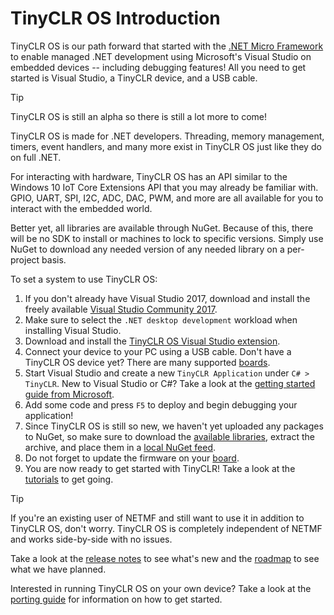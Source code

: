 # TinyCLR OS Introduction

TinyCLR OS is our path forward that started with the [.NET Micro Framework](http://netmf.com/) to enable managed .NET development using Microsoft's Visual Studio on embedded devices -- including debugging features! All you need to get started is Visual Studio, a TinyCLR device, and a USB cable. 

> [!Tip]
> TinyCLR OS is still an alpha so there is still a lot more to come!

TinyCLR OS is made for .NET developers. Threading, memory management, timers, event handlers, and many more exist in TinyCLR OS just like they do on full .NET. 

For interacting with hardware, TinyCLR OS has an API similar to the Windows 10 IoT Core Extensions API that you may already be familiar with. GPIO, UART, SPI, I2C, ADC, DAC, PWM, and more are all available for you to interact with the embedded world.

Better yet, all libraries are available through NuGet. Because of this, there will be no SDK to install or machines to lock to specific versions. Simply use NuGet to download any needed version of any needed library on a per-project basis.

To set a system to use TinyCLR OS:
1. If you don't already have Visual Studio 2017, download and install the freely available [Visual Studio Community 2017](https://www.visualstudio.com/downloads/).
2. Make sure to select the `.NET desktop development` workload when installing Visual Studio.
3. Download and install the [TinyCLR OS Visual Studio extension](http://files.ghielectronics.com/downloads/TinyCLR/Extension/GHIElectronics.TinyCLR.VisualStudio.0.5.0.vsix).
4. Connect your device to your PC using a USB cable. Don't have a TinyCLR OS device yet? There are many supported [boards](/boards/intro.md).
5. Start Visual Studio and create a new `TinyCLR Application` under `C# > TinyCLR`. New to Visual Studio or C#? Take a look at the [getting started guide from Microsoft](https://docs.microsoft.com/en-us/dotnet/csharp/getting-started/with-visual-studio).
6. Add some code and press `F5` to deploy and begin debugging your application!
7. Since TinyCLR OS is still so new, we haven't yet uploaded any packages to NuGet, so make sure to download the [available libraries](https://www.ghielectronics.com/downloads/TinyCLR/Libraries/GHIElectronics.TinyCLR.Libraries.0.5.0.zip), extract the archive, and place them in a [local NuGet feed](https://docs.nuget.org/ndocs/hosting-packages/local-feeds).
8. Do not forget to update the firmware on your [board](boards/intro.md).
9. You are now ready to get started with TinyCLR! Take a look at the [tutorials](tutorials/intro.md) to get going.

> [!Tip]
> If you're an existing user of NETMF and still want to use it in addition to TinyCLR OS, don't worry. TinyCLR OS is completely independent of NETMF and works side-by-side with no issues.

Take a look at the [release notes](release_notes.md) to see what's new and the [roadmap](roadmap.md) to see what we have planned.

Interested in running TinyCLR OS on your own device? Take a look at the [porting guide](porting/intro.md) for information on how to get started.